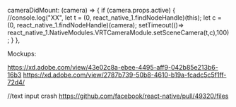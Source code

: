  cameraDidMount: (camera) => {
                if (camera.props.active) {
                    //console.log("XX",
                    let t = (0, react_native_1.findNodeHandle)(this);
                    let c = (0, react_native_1.findNodeHandle)(camera);
                    setTimeout(()=>
                    react_native_1.NativeModules.VRTCameraModule.setSceneCamera(t,c),100);
                }
            },


Mockups:

https://xd.adobe.com/view/43e02c8a-ebee-4495-aff9-042b85e213b6-16b3
https://xd.adobe.com/view/2787b739-50b8-4610-b19a-fcadc5c5f1ff-72d4/

//text input crash
https://github.com/facebook/react-native/pull/49320/files